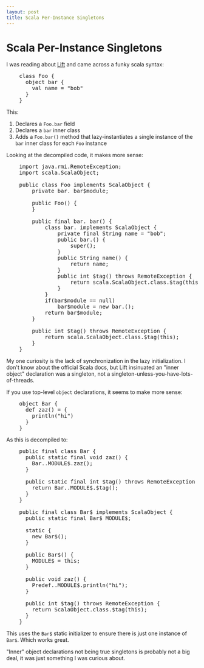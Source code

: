 ```yaml
---
layout: post
title: Scala Per-Instance Singletons
---
```


Scala Per-Instance Singletons
=============================

I was reading about [Lift](http://liftweb.com) and came across a funky scala syntax:

<pre name="code" class="scala">
    class Foo {
      object bar {
        val name = "bob"
      }
    }
</pre>

This:

1. Declares a `Foo.bar` field
2. Declares a `bar` inner class
3. Adds a `Foo.bar()` method that lazy-instantiates a single instance of the `bar` inner class for each `Foo` instance

Looking at the decompiled code, it makes more sense:

<pre name="code" class="java">
    import java.rmi.RemoteException;
    import scala.ScalaObject;

    public class Foo implements ScalaObject {
        private bar. bar$module;

        public Foo() {
        }

        public final bar. bar() {
            class bar. implements ScalaObject {
                private final String name = "bob";
                public bar.() {
                    super();
                }
                public String name() {
                    return name;
                }
                public int $tag() throws RemoteException {
                    return scala.ScalaObject.class.$tag(this);
                }
            }
            if(bar$module == null)
                bar$module = new bar.();
            return bar$module;
        }

        public int $tag() throws RemoteException {
            return scala.ScalaObject.class.$tag(this);
        }
    }
</pre>

My one curiosity is the lack of synchronization in the lazy initialization. I don't know about the official Scala docs, but Lift insinuated an "inner object" declaration was a singleton, not a singleton-unless-you-have-lots-of-threads.

If you use top-level `object` declarations, it seems to make more sense:

<pre name="code" class="scala">
    object Bar {
      def zaz() = {
        println("hi")
      }
    }
</pre>

As this is decompiled to:

<pre name="code" class="java">
    public final class Bar {
      public static final void zaz() {
        Bar..MODULE$.zaz();
      }

      public static final int $tag() throws RemoteException {
        return Bar..MODULE$.$tag();
      }
    }

    public final class Bar$ implements ScalaObject {
      public static final Bar$ MODULE$;

      static {
        new Bar$();
      }

      public Bar$() {
        MODULE$ = this;
      }

      public void zaz() {
        Predef..MODULE$.println("hi");
      }

      public int $tag() throws RemoteException {
        return ScalaObject.class.$tag(this);
      }
    }
</pre>

This uses the `Bar$` static initializer to ensure there is just one instance of `Bar$`. Which works great.

"Inner" object declarations not being true singletons is probably not a big deal, it was just something I was curious about.

